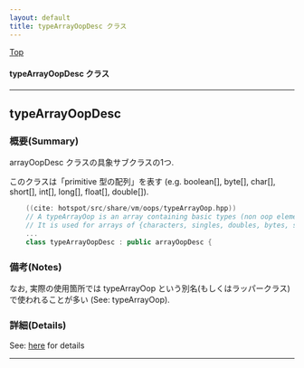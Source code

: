 ```yaml
---
layout: default
title: typeArrayOopDesc クラス 
---
```

[Top](../index.html)

#### typeArrayOopDesc クラス 



---
## <a name="noaWV6rjHl" id="noaWV6rjHl">typeArrayOopDesc</a>

### 概要(Summary)
arrayOopDesc クラスの具象サブクラスの1つ.

このクラスは「primitive 型の配列」を表す
(e.g. boolean[], byte[], char[], short[], int[], long[], float[], double[]).


```cpp
    ((cite: hotspot/src/share/vm/oops/typeArrayOop.hpp))
    // A typeArrayOop is an array containing basic types (non oop elements).
    // It is used for arrays of {characters, singles, doubles, bytes, shorts, integers, longs}
    ...
    class typeArrayOopDesc : public arrayOopDesc {
```

### 備考(Notes)
なお, 実際の使用箇所では typeArrayOop という別名(もしくはラッパークラス)で使われることが多い (See: typeArrayOop).




### 詳細(Details)
See: [here](../doxygen/classtypeArrayOopDesc.html) for details

---
